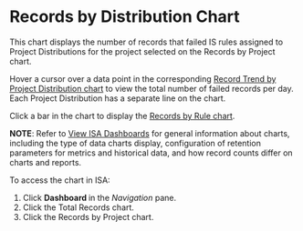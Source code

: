 # Records by Distribution Chart

This chart displays the number of records that failed IS rules assigned
to Project Distributions for the project selected on the Records by
Project chart.<span> </span>

Hover a cursor over a data point in the corresponding [Record Trend by
Project Distribution
chart](Record_Trend_by_Project_Distribution_Chart) to view the total
number of failed records per day. Each Project Distribution has a
separate line on the chart.

Click a bar in the chart to display the [Records by Rule
chart](Records_by_Rule_chart).

<span style="font-weight: bold;">NOTE</span>: Refer to [View ISA
Dashboards](View_ISA_Dashboards) for general information about
charts, including the type of data charts display, configuration of
retention parameters for metrics and historical data, and how record
counts differ on charts and reports.

To access the chart in ISA:

1.  Click <span style="text-indent: -20px;font-weight: bold;">Dashboard
    </span>in the
    <span style="text-indent: -20px;font-style: italic;">Navigation</span>
    pane.
2.  Click the Total Records chart.
3.  Click the Records by Project chart.
